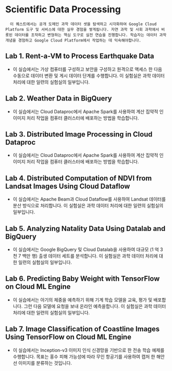 # Scientific Data Processing

      이 퀘스트에서는 공개 도메인 과학 데이터 셋을 탐색하고 시각화하여 Google Cloud Platform 도구 및 서비스에 대한 실무 경험을 쌓게됩니다. 자연 과학 및 사회 과학에서 비롯된 데이터를 조작하고 변형하는 핵심 도구로 실전 연습을 진행합니다. 학습자는 데이터 과학 개념을 경험하고 Google Cloud Platform에서 작업하는 데 익숙해야합니다.

## Lab 1. Rent-a-VM to Process Earthquake Data
- 이 실습에서는 가상 컴퓨터를 구성하고 보안을 구성하고 원격으로 액세스 한 다음 수동으로 데이터 변환 및 게시 데이터 단계를 수행합니다. 이 실험실은 과학 데이터 처리에 대한 일련의 실험실의 일부입니다.

## Lab 2. Weather Data in BigQuery
- 이 실습에서는 Cloud Dataproc에서 Apache Spark를 사용하여 계산 집약적 인 이미지 처리 작업을 컴퓨터 클러스터에 배포하는 방법을 학습합니다.

## Lab 3. Distributed Image Processing in Cloud Dataproc
- 이 실습에서는 Cloud Dataproc에서 Apache Spark를 사용하여 계산 집약적 인 이미지 처리 작업을 컴퓨터 클러스터에 배포하는 방법을 학습합니다.

## Lab 4. Distributed Computation of NDVI from Landsat Images Using Cloud Dataflow
- 이 실습에서는 Apache Beam과 Cloud Dataflow를 사용하여 Landsat 데이터를 분산 방식으로 처리합니다. 이 실험실은 과학 데이터 처리에 대한 일련의 실험실의 일부입니다.

## Lab 5. Analyzing Natality Data Using Datalab and BigQuery
- 이 실습에서는 Google BigQuery 및 Cloud Datalab을 사용하여 대규모 (1 억 3 천 7 백만 행) 출생 데이터 세트를 분석합니다. 이 실험실은 과학 데이터 처리에 대한 일련의 실험실의 일부입니다.

## Lab 6. Predicting Baby Weight with TensorFlow on Cloud ML Engine
- 이 실습에서는 아기의 체중을 예측하기 위해 기계 학습 모델을 교육, 평가 및 배포합니다. 그런 다음 모델에 요청을 보내 온라인 예측을합니다. 이 실험실은 과학 데이터 처리에 대한 일련의 실험실의 일부입니다.

## Lab 7. Image Classification of Coastline Images Using TensorFlow on Cloud ML Engine
- 이 실습에서는 Inception-v3 이미지 인식 신경망을 기반으로 한 전송 학습 예제를 수행합니다. 목표는 홍수 피해 가능성에 따라 무인 항공기를 사용하여 캡처 한 해안선 이미지를 분류하는 것입니다.